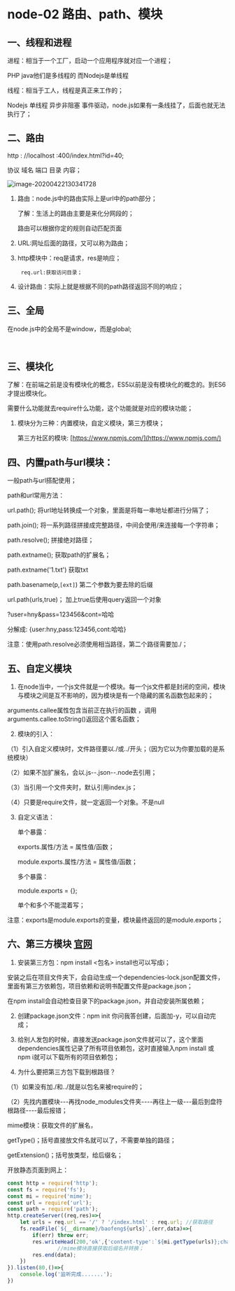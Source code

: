 # node-02 路由、path、模块
## 一、线程和进程
进程：相当于一个工厂，启动一个应用程序就对应一个进程；

PHP java他们是多线程的 而Nodejs是单线程

线程：相当于工人，线程是真正来工作的；

Nodejs 单线程 异步非阻塞 事件驱动，node.js如果有一条线挂了，后面也就无法执行了；



## 二、路由

http : //localhost :400/index.html?id=40;

协议    域名    端口    目录   内容；

![image-20200422130341728](https://notecdn.heny.vip/images/node-02_路由、path、模块-01.png)

1. 路由：node.js中的路由实际上是url中的path部分；

    了解：生活上的路由主要是来化分网段的；

    路由可以根据你定的规则自动匹配页面

2. URL:网址后面的路径，又可以称为路由；

3. http模块中：req是请求，res是响应；

        req.url:获取访问目录；    

4. 设计路由：实际上就是根据不同的path路径返回不同的响应；


## 三、全局
在node.js中的全局不是window，而是global;


​    
## 三、模块化
了解：在前端之前是没有模块化的概念，ES5以前是没有模块化的概念的。到ES6才提出模块化。


需要什么功能就去require什么功能，这个功能就是对应的模块功能；

1. 模块分为三种：内置模块，自定义模块，第三方模块；

    第三方社区的模块: [https://www.npmjs.com/](https://www.npmjs.com/)



## 四、内置path与url模块：

一般path与url搭配使用；

path和url常用方法：


url.path();               将url地址转换成一个对象，里面是将每一串地址都进行分隔了；

path.join();             将一系列路径拼接成完整路径，中间会使用/来连接每一个字符串；

path.resolve();       拼接绝对路径；

path.extname();     获取path的扩展名；

path.extname('1.txt')  获取txt

path.basename(p,`[ext]`)  第二个参数为要去除的后缀

url.path(urls,true)；    加上true后使用query返回一个对象

?user=hny&pass=123456&cont=哈哈

分解成:  {user:hny,pass:123456,cont:哈哈}


注意：使用path.resolve必须使用相当路径，第二个路径需要加./；



## 五、自定义模块

1. 在node当中，一个js文件就是一个模块。每一个js文件都是封闭的空间，模块与模块之间是互不影响的，因为模块是有一个隐藏的匿名函数包起来的；

arguments.callee属性包含当前正在执行的函数 ，调用arguments.callee.toString()返回这个匿名函数；

2. 模块的引入：

（1）引入自定义模块时，文件路径要以./或../开头；（因为它以为你要加载的是系统模块）

（2）如果不加扩展名，会以.js--.json--.node去引用；

（3）当引用一个文件夹时，默认引用index.js；

（4）只要是require文件，就一定返回一个对象。不是null

3. 自定义语法：

    单个暴露：

    exports.属性/方法 = 属性值/函数；

    module.exports.属性/方法 = 属性值/函数；

    多个暴露：

    module.exports = {};

    单个和多个不能混着写；

注意：exports是module.exports的变量，模块最终返回的是module.exports；




## 六、第三方模块 [官网](https://www.npmjs.com)
1. 安装第三方包：npm install <包名>   install也可以写成i；

安装之后在项目文件夹下，会自动生成一个dependencies-lock.json配置文件，里面有第三方依赖包，项目依赖和说明书配置文件是package.json；

在npm install会自动检查目录下的package.json，并自动安装所属依赖；

2. 创建package.json文件：npm init 你问我答创建，后面加-y，可以自动完成；

3. 给别人发包的时候，直接发送package.json文件就可以了，这个里面dependencies属性记录了所有项目依赖包，这时直接输入npm install 或 npm i就可以下载所有的项目依赖包；

4. 为什么要把第三方包下载到根路径？

（1）如果没有加./和../就是以包名来被require的；

（2）先找内置模块---再找node_modules文件夹----再往上一级---最后到盘符根路径----最后报错；


mime模块：获取文件的扩展名，

getType()；括号直接放文件名就可以了，不需要单独的路径；

getExtension()；括号放类型，给后缀名；


开放静态页面到网上：
```js
const http = require('http');
const fs = require('fs');
const mi = require('mime');
const url = require('url');
const path = require('path');
http.createServer((req,res)=>{
    let urls = req.url == '/' ? '/index.html' : req.url; //获取路径
    fs.readFile(`${__dirname}/baofeng${urls}`,(err,data)=>{
        if(err) throw err;
        res.writeHead(200,'ok',{'content-type':`${mi.getType(urls)};charset='utf-8'`});
                //mime模块直接获取后缀名并转换；
        res.end(data);
    })
}).listen(80,()=>{
    console.log('监听完成.......');
})
```
